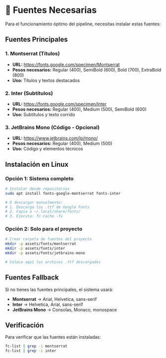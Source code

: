 # 🎨 Fuentes Necesarias

Para el funcionamiento óptimo del pipeline, necesitas instalar estas fuentes:

## Fuentes Principales

### 1. Montserrat (Títulos)
- **URL:** https://fonts.google.com/specimen/Montserrat
- **Pesos necesarios:** Regular (400), SemiBold (600), Bold (700), ExtraBold (800)
- **Uso:** Títulos y textos destacados

### 2. Inter (Subtítulos)  
- **URL:** https://fonts.google.com/specimen/Inter
- **Pesos necesarios:** Regular (400), Medium (500), SemiBold (600)
- **Uso:** Subtítulos y texto corrido

### 3. JetBrains Mono (Código - Opcional)
- **URL:** https://www.jetbrains.com/lp/mono/
- **Pesos necesarios:** Regular (400), Medium (500)
- **Uso:** Código y elementos técnicos

## Instalación en Linux

### Opción 1: Sistema completo
```bash
# Instalar desde repositorios
sudo apt install fonts-google-montserrat fonts-inter

# O descargar manualmente:
# 1. Descarga los .ttf de Google Fonts
# 2. Copia a ~/.local/share/fonts/
# 3. Ejecuta: fc-cache -fv
```

### Opción 2: Solo para el proyecto
```bash
# Crear carpeta de fuentes del proyecto
mkdir -p assets/fonts/montserrat
mkdir -p assets/fonts/inter
mkdir -p assets/fonts/jetbrains-mono

# Coloca aquí los archivos .ttf descargados
```

## Fuentes Fallback

Si no tienes las fuentes principales, el sistema usará:
- **Montserrat** → Arial, Helvetica, sans-serif
- **Inter** → Helvetica, Arial, sans-serif  
- **JetBrains Mono** → Consolas, Monaco, monospace

## Verificación

Para verificar que las fuentes están instaladas:
```bash
fc-list | grep -i montserrat
fc-list | grep -i inter
```
